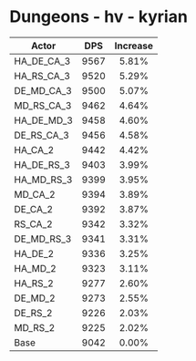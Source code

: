 # Dungeons - hv - kyrian
| Actor | DPS | Increase |
|---|:---:|:---:|
|HA_DE_CA_3|9567|5.81%|
|HA_RS_CA_3|9520|5.29%|
|DE_MD_CA_3|9500|5.07%|
|MD_RS_CA_3|9462|4.64%|
|HA_DE_MD_3|9458|4.60%|
|DE_RS_CA_3|9456|4.58%|
|HA_CA_2|9442|4.42%|
|HA_DE_RS_3|9403|3.99%|
|HA_MD_RS_3|9399|3.95%|
|MD_CA_2|9394|3.89%|
|DE_CA_2|9392|3.87%|
|RS_CA_2|9342|3.32%|
|DE_MD_RS_3|9341|3.31%|
|HA_DE_2|9336|3.25%|
|HA_MD_2|9323|3.11%|
|HA_RS_2|9277|2.60%|
|DE_MD_2|9273|2.55%|
|DE_RS_2|9226|2.03%|
|MD_RS_2|9225|2.02%|
|Base|9042|0.00%|
